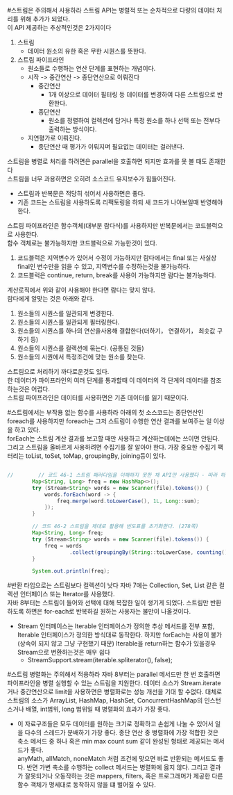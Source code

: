 #스트림은 주의해서 사용하라
스트림 API는 병렬적 또는 순차적으로 다량의 데이터 처리를 위해 추가가 되었다.  
이 API 제공하는 추상적인것은 2가지이다
1. 스트림
    - 데이터 원소의 유한 혹은 무한 시퀀스를 뜻한다.
2. 스트림 파이프라인
    - 원소들로 수행하는 연산 단계를 표현하는 개념이다.
    - 시작 -> 중간연산 -> 종단연산으로 이뤄진다
        - 중간연산
            - 1개 이상으로 데이터 필터링 등 데이터를 변경하여 다른 스트림으로 반환한다.
        - 종단연산
            - 원소를 정렬하여 컬렉션에 담거나 특정 원소를 하나 선택 또는 전부다 출력하는 방식이다.
    - 지연평가로 이뤄진다.
        - 종단연산 때 평가가 이뤄지며 필요없는 데이터는 걸러낸다.
        
스트림을 병렬로 처리를 하려면은 parallel을 호출하면 되지만 효과를 못 볼 때도 존재한다  
스트림을 너무 과용하면은 오히려 소스코드 유지보수가 힘들어진다.  
- 스트림과 반복문은 적당히 섞어서 사용하면은 좋다.
- 기존 코드는 스트림을 사용하도록 리팩토링을 하되 새 코드가 나아보일때 반영해야한다.  

스트림 파이프라인은 함수객체(대부분 람다식)를 사용하지만 반복문에서는 코드블럭으로 사용한다.  
함수 객체로는 불가능하지만 코드블럭으로 가능한것이 있다.
1. 코드블럭은 지역변수가 있어서 수정이 가능하지만 람다에서는 final 또는 사실상 final인 변수만을 읽을 수 있고, 지역변수를 수정하는것을 불가능하다.
2. 코드블럭은 continue, return, break를 사용이 가능하지만 람다는 불가능하다.

계산로직에서 위와 같이 사용해야 한다면 람다는 맞지 않다.  
람다에게 알맞는 것은 아래와 같다.
1. 원소들의 시퀀스를 일관되게 변경한다.
2. 원소들의 시퀀스를 일관되게 필터링한다.
3. 원소들의 시퀀스를 하나의 연산을사용해 결합한다(더하기， 연결하기， 최솟값 구하기 등)
4. 원소들의 시퀀스를 컬렉션에 묶는다. (공통된 것들)
5. 원소들의 시퀀에서 특정조건에 맞는 원소를 찾는다.

스트림으로 처리하기 까다로운것도 있다.  
한 데이터가 파이프라인의 여러 단계를 통과할때 이 데이터의 각 단계의 데이터를 참조하는것은 어렵다.  
스트림 파이프라인은 데이터를 사용하면은 기존 데이터를 잃기 때문이다.  

#스트림에서는 부작용 없는 함수를 사용하라
아래의 첫 소스코드는 종단연산인 foreach를 사용하지만 foreach는 그저 스트림이 수행한 연산 결과를 보여주는 일 이상을 하고 있다.  
forEach는 스트림 계산 결과를 보고할 때만 사용하고 계산하는데에는 쓰이면 안된다.  
그리고 스트림을 올바르게 사용하려면 수집기를 잘 알아야 한다. 가장 중요한 수집기 팩터리는 toList, toSet, toMap, groupingBy, joining등이 있다.  
```java

//        // 코드 46-1 스트림 패러다임을 이해하지 못한 채 API만 사용했다 - 따라 하지 말 것! (277쪽)
        Map<String, Long> freq = new HashMap<>();
        try (Stream<String> words = new Scanner(file).tokens()) {
            words.forEach(word -> {
                freq.merge(word.toLowerCase(), 1L, Long::sum);
            });
        }

        // 코드 46-2 스트림을 제대로 활용해 빈도표를 초기화한다. (278쪽)
        Map<String, Long> freq;
        try (Stream<String> words = new Scanner(file).tokens()) {
            freq = words
                    .collect(groupingBy(String::toLowerCase, counting()));
        }

        System.out.println(freq);
```
#반환 타입으로는 스트림보다 컬렉션이 낫다
자바 7에는 Collection, Set, List 같은 컬렉션 인터페이스 또는 Iterator를 사용했다.  
자바 8부터는 스트림이 들어와 선택에 대해 복잡한 일이 생기게 되었다.
스트림만 반환하도록 하면은 for-each로 반복하길 원하는 사용자는 불만이 나올것이다.
- Stream 인터페이스는 Iterable 인터페이스가 정의한 추상 메서드를 전부 포함, Iterable 인터페이스가 정의한 방식대로 동작한다. 하지만 forEach는 사용이 불가(상속이 되지 않고 그냥 구현했기 때문)
Iterable을 return하는 함수가 있을경우 Stream으로 변환하는것은 매우 쉽다
    - StreamSupport.stream(iterable.spliterator(), false);

#스트림 병렬화는 주의해서 적용하라
자바 8부터는 parallel 메서드만 한 번 호출하면 파이프라인을 병렬 실행할 수 있는 스트림을 지원한다.
데이터 소스가 Stream.iterate거나 중간연산으로 limit을 사용하면은 병렬화로는 성능 개선을 기대 할 수없다.
대체로 스트림의 소스가 ArrayList, HashMap, HashSet, ConcurrentHashMap의 인스턴스거나 배열, int범위, long 범위일 때 병렬화의 효과가 가장 좋다.
- 이 자료구조들은 모두 데이터를 원하는 크기로 정확하고 손쉽게 나눌 수 있어서 일을 다수의 스레드가 분배하기 가장 좋다.
종단 연산 중 병렬화에 가장 적합한 것은 축소 메서드 중 하나 혹은 min max count sum 같이 완성된 형태로 제공되는 메서드가 좋다.  
anyMath, allMatch, noneMatch 처럼 조건에 맞으면 바로 반환되는 메서드도 좋다.
반면 가변 축소를 수행하는 collect 메서드는 병렬화에 옳지 않다.
그리고 결과가 잘못되거나 오동작하는 것은 mappers, filters, 혹은 프로그래머가 제공한 다른 함수 객체가 명세대로 동작하지 않을 떄 벌어질 수 있다.
